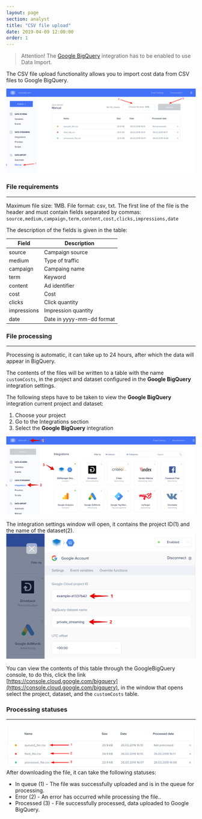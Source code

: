 ```yaml
---
layout: page
section: analyst
title: "CSV file upload"
date: 2019-04-09 12:00:00
order: 1
---
```

> Attention! The [Google BigQuery](/integrations/google-bigquery) integration has to be enabled to use Data Import.

The CSV file upload functionality allows you to import cost data from CSV files to Google BigQuery.

![](/img/manual.data.import.1.png)

### File requirements
------
Maximum file size: 1MB.
File format: csv, txt.
The first line of the file is the header and must contain fields separated by commas:
`source,medium,campaign,term,content,cost,clicks,impressions,date`

The description of the fields is given in the table:

Field | Description
--- | ---
source | Campaign source
medium | Type of traffic
campaign | Campaing name
term | Keyword
content | Ad identifier
cost | Cost
clicks | Click quantity
impressions | Impression quantity
date | Date in yyyy-mm-dd format

### File processing
------

Processing is automatic, it can take up to 24 hours, after which the data will appear in BigQuery.

The contents of the files will be written to a table with the name `customCosts`, in the project and dataset configured in the **Google BigQuery** integration settings.

The following steps have to be taken to view the **Google BigQuery** integration current project and dataset:

1. Choose your project
2. Go to the Integrations section
3. Select the **Google BigQuery** integration

![](/img/manual.data.import.2.png)

The integration settings window will open, it contains the project ID(1) and the name of the dataset(2).
![](/img/manual.data.import.3.png)

You can view the contents of this table through the GoogleBigQuery console, to do this, click the link [https://console.cloud.google.com/bigquery](https://console.cloud.google.com/bigquery), in the window that opens select the project, dataset, and the `customCosts` table.

### Processing statuses
------
![](/img/manual.data.import.4.png)
After downloading the file, it can take the following statuses:

- In queue (1) - The file was successfully uploaded and is in the queue for processing.
- Error (2) - An error has occurred while processing the file..
- Processed (3) - File successfully processed, data uploaded to Google BigQuery.
